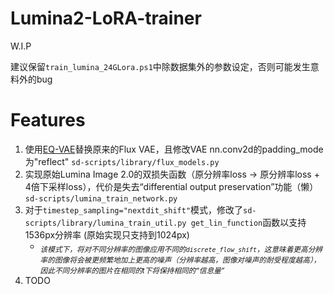 # Lumina2-LoRA-trainer

W.I.P

建议保留`train_lumina_24GLora.ps1`中除数据集外的参数设定，否则可能发生意料外的bug


# Features
1. 使用[EQ-VAE](https://huggingface.co/Anzhc/MS-LC-EQ-D-VR_VAE)替换原来的Flux VAE，且修改VAE nn.conv2d的padding_mode为"reflect" `sd-scripts/library/flux_models.py`
2. 实现原始Lumina Image 2.0的双损失函数（原分辨率loss -> 原分辨率loss + 4倍下采样loss），代价是失去“differential output preservation”功能（懒） `sd-scripts/lumina_train_network.py`
3. 对于`timestep_sampling="nextdit_shift"`模式，修改了`sd-scripts/library/lumina_train_util.py get_lin_function`函数以支持1536px分辨率 (原始实现只支持到1024px)
   * <sub>*该模式下，将对不同分辨率的图像应用不同的`discrete_flow_shift`，这意味着更高分辨率的图像将会被更频繁地加上更高的噪声（分辨率越高，图像对噪声的耐受程度越高），因此不同分辨率的图片在相同的t下将保持相同的“信息量”*</sub>
4. TODO
